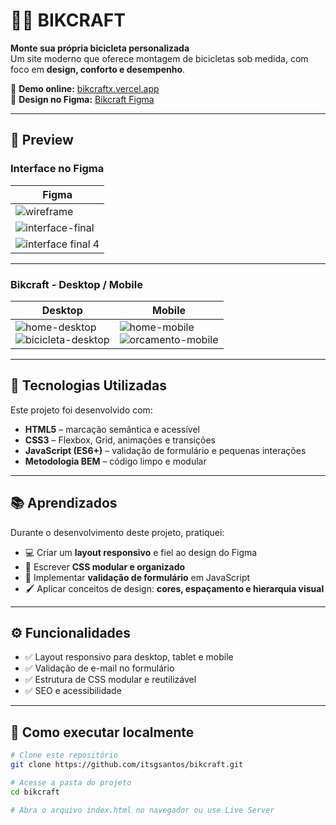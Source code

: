 # 🚴‍♀️ **BIKCRAFT**

**Monte sua própria bicicleta personalizada**  
Um site moderno que oferece montagem de bicicletas sob medida, com foco em **design, conforto e desempenho**.

🔗 **Demo online:** [bikcraftx.vercel.app](https://bikcraftx.vercel.app)  
🎨 **Design no Figma:** [Bikcraft Figma](https://www.figma.com/design/ex5RMqJxBm4PT9CWrrWPo3/bikcraft?node-id=0-1&t=l9CAgwNQD5vgctV8-1)

---

## 📸 **Preview**

### **Interface no Figma**
| Figma |
|-------|
| ![wireframe](https://github.com/user-attachments/assets/ff1558ce-79ee-4a81-9315-ea7c7df07e54) |
| ![interface-final](https://github.com/user-attachments/assets/8096a55f-52ff-4089-a06f-feda3ad979cc) |
| ![interface final 4](https://github.com/user-attachments/assets/70ff1f36-acc5-4403-b558-8f11551aaed1) |

---

### **Bikcraft - Desktop / Mobile**

| Desktop | Mobile |
|---------|--------|
| ![home-desktop](https://github.com/user-attachments/assets/9e8aa3de-f6dd-4e42-99bc-0b522290eeaa) <br> ![bicicleta-desktop](https://github.com/user-attachments/assets/9c9b6930-8b45-42e2-b50c-4de04ed4447e) | ![home-mobile](https://github.com/user-attachments/assets/735e4f08-d3a2-4d3f-9793-2a02f6ef8363) <br> ![orcamento-mobile](https://github.com/user-attachments/assets/c24bdefe-8164-4bbd-acd7-3495fa628aa0) |

---

## 🚀 **Tecnologias Utilizadas**

Este projeto foi desenvolvido com:

- **HTML5** – marcação semântica e acessível  
- **CSS3** – Flexbox, Grid, animações e transições  
- **JavaScript (ES6+)** – validação de formulário e pequenas interações  
- **Metodologia BEM** – código limpo e modular

---

## 📚 **Aprendizados**

Durante o desenvolvimento deste projeto, pratiquei:

- 💻 Criar um **layout responsivo** e fiel ao design do Figma  
- 🎨 Escrever **CSS modular e organizado**  
- 📝 Implementar **validação de formulário** em JavaScript  
- 🖌️ Aplicar conceitos de design: **cores, espaçamento e hierarquia visual**

---

## ⚙️ **Funcionalidades**

- ✅ Layout responsivo para desktop, tablet e mobile  
- ✅ Validação de e-mail no formulário  
- ✅ Estrutura de CSS modular e reutilizável  
- ✅ SEO e acessibilidade

---

## 🧩 **Como executar localmente**

```bash
# Clone este repositório
git clone https://github.com/itsgsantos/bikcraft.git

# Acesse a pasta do projeto
cd bikcraft

# Abra o arquivo index.html no navegador ou use Live Server
